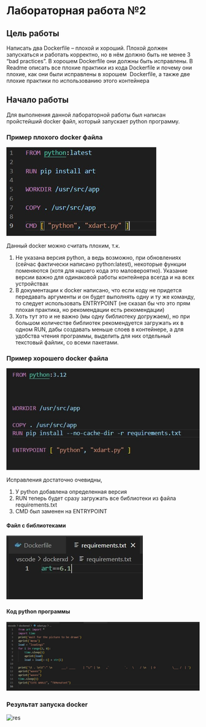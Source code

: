 # Лабораторная работа №2
## Цель работы
Написать два Dockerfile – плохой и хороший. Плохой должен запускаться и работать корректно, но в нём должно быть не менее 3 “bad practices”. В хорошем Dockerfile они должны быть исправлены. В Readme описать все плохие практики из кода Dockerfile и почему они плохие, как они были исправлены в хорошем  Dockerfile, а также две плохие практики по использованию этого контейнера

## Начало работы
Для выполнения данной лабораторной работы был написан пройстейший docker файл, который запускает python программу.

### Пример плохого docker файла
![bad_docker](./img/bad_docker.jpg)

Данный docker можно считать плохим, т.к.
1. Не указана версия python, а ведь возможно, при обновлениях (сейчас фактически написано python:latest), некоторые функции поменяются (хотя для нашего кода это маловероятно). Указание версии важно для одинаковой работы контейнера всегда и на всех устройствах
2. В документации к docker написано, что если коду не придется передавать аргументы и он будет выполнять одну и ту же команду, то следует использовать ENTRYPOINT (не сказал бы что это прям плохая практика, но рекомендации есть рекомендации)
3. Хоть тут это и не важно (мы одну библиотеку догружаем), но при большом количестве библиотек рекомендуется загружать их в одном RUN, дабы создавать меньше слоев в контейнере, а для удобства чтения программы, выделить для них отдельный текстовый файлик, со всеми пакетами.

### Пример хорошего docker файла
![good_docker](./img/good_docker.jpg)

Исправления достаточно очевидны, 
1. У python добавлена определенная версия
2. RUN теперь будет сразу загружать все библиотеки из файла requirements.txt
3. CMD был заменен на ENTRYPOINT

#### Файл с библиотеками
![rec](./img/requirements.jpg)
#### Код python программы
![code](./img/code.jpg)

### Результат запуска docker
![res](./img/res.jpg)
